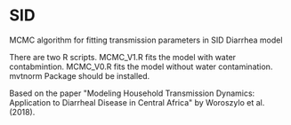 # SID
MCMC algorithm for fitting transmission parameters in SID Diarrhea model 

There are two R scripts. MCMC_V1.R fits the model with water contabmintion. MCMC_V0.R fits the model without water contamination. mvtnorm Package should be installed.

Based on the paper "Modeling Household Transmission Dynamics: Application to Diarrheal Disease in Central Africa" by Woroszylo et al. (2018). 
